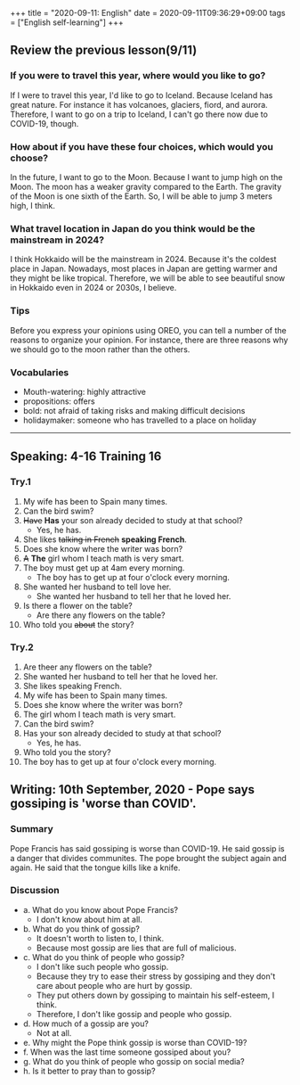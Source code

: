 +++
title =  "2020-09-11: English"
date = 2020-09-11T09:36:29+09:00
tags = ["English self-learning"]
+++

## Review the previous lesson(9/11)

### If you were to travel this year, where would you like to go?

If I were to travel this year, I'd like to go to Iceland.
Because Iceland has great nature.
For instance it has volcanoes, glaciers, fiord, and aurora.
Therefore, I want to go on a trip to Iceland, I can't go there now due to COVID-19, though.

### How about if you have these four choices, which would you choose?

In the future, I want to go to the Moon.
Because I want to jump high on the Moon.
The moon has a weaker gravity compared to the Earth.
The gravity of the Moon is one sixth of the Earth.
So, I will be able to jump 3 meters high, I think.

### What travel location in Japan do you think would be the mainstream in 2024?

I think Hokkaido will be the mainstream in 2024.
Because it's the coldest place in Japan.
Nowadays, most places in Japan are getting warmer and they might be like tropical.
Therefore, we will be able to see beautiful snow in Hokkaido even in 2024 or 2030s, I believe.

### Tips

Before you express your opinions using OREO, you can tell a number of the reasons to organize your opinion.
For instance, there are three reasons why we should go to the moon rather than the others.

### Vocabularies

* Mouth-watering: highly attractive
* propositions: offers
* bold: not afraid of taking risks and making difficult decisions
* holidaymaker: someone who has travelled to a place on holiday

- - -

## Speaking: 4-16 Training 16

### Try.1

1. My wife has been to Spain many times.
2. Can the bird swim?
3. ~~Have~~ **Has** your son already decided to study at that school?
    - Yes, he has.
4. She likes ~~talking in French~~ **speaking French**.
5. Does she know where the writer was born?
6. ~~A~~ **The** girl whom I teach math is very smart.
7. The boy must get up at 4am every morning.
    - The boy has to get up at four o'clock every morning.
8. She wanted her husband to tell love her.
    - She wanted her husband to tell her that he loved her.
9. Is there a flower on the table?
    - Are there any flowers on the table?
10. Who told you ~~about~~ the story?

### Try.2

1. Are theer any flowers on the table?
2. She wanted her husband to tell her that he loved her.
3. She likes speaking French.
4. My wife has been to Spain many times.
5. Does she know where the writer was born?
6. The girl whom I teach math is very smart.
7. Can the bird swim?
8. Has your son already decided to study at that school?
    - Yes, he has.
9. Who told you the story?
10. The boy has to get up at four o'clock every morning.

## Writing: 10th September, 2020 - Pope says gossiping is 'worse than COVID'.

### Summary

Pope Francis has said gossiping is worse than COVID-19.
He said gossip is a danger that divides communites.
The pope brought the subject again and again.
He said that the tongue kills like a knife.

### Discussion

* a. What do you know about Pope Francis?
    - I don't know about him at all.
* b. What do you think of gossip?
    - It doesn't worth to listen to, I think.
    - Because most gossip are lies that are full of malicious.
* c. What do you think of people who gossip?
    - I don't like such people who gossip.
    - Because they try to ease their stress by gossiping and
      they don't care about people who are hurt by gossip.
    - They put others down by gossiping to maintain his self-esteem, I think.
    - Therefore, I don't like gossip and people who gossip.
* d. How much of a gossip are you?
    - Not at all.
* e. Why might the Pope think gossip is worse than COVID-19?
* f. When was the last time someone gossiped about you?
* g. What do you think of people who gossip on social media?
* h. Is it better to pray than to gossip?
